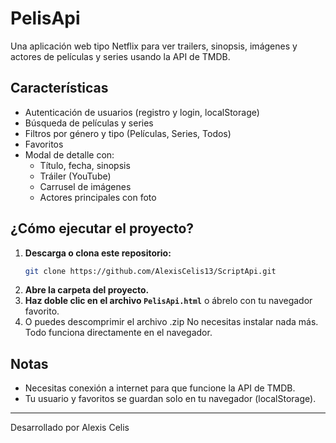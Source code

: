 # PelisApi

Una aplicación web tipo Netflix para ver trailers, sinopsis, imágenes y actores de películas y series usando la API de TMDB.

## Características
- Autenticación de usuarios (registro y login, localStorage)
- Búsqueda de películas y series
- Filtros por género y tipo (Películas, Series, Todos)
- Favoritos
- Modal de detalle con:
  - Título, fecha, sinopsis
  - Tráiler (YouTube)
  - Carrusel de imágenes
  - Actores principales con foto

## ¿Cómo ejecutar el proyecto?

1. **Descarga o clona este repositorio:**
   ```sh
   git clone https://github.com/AlexisCelis13/ScriptApi.git
   ```
2. **Abre la carpeta del proyecto.**
3. **Haz doble clic en el archivo `PelisApi.html`** o ábrelo con tu navegador favorito.
4. O puedes descomprimir el archivo .zip
No necesitas instalar nada más. Todo funciona directamente en el navegador.

## Notas
- Necesitas conexión a internet para que funcione la API de TMDB.
- Tu usuario y favoritos se guardan solo en tu navegador (localStorage).

---

Desarrollado por Alexis Celis
